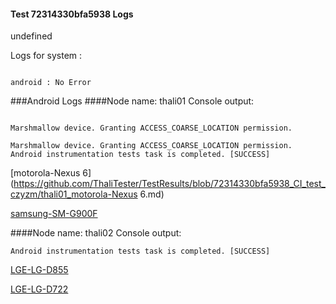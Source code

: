 #### Test 72314330bfa5938 Logs

undefined

Logs for system : 
```

android : No Error
```


###Android Logs
####Node name: thali01
Console output:
```

Marshmallow device. Granting ACCESS_COARSE_LOCATION permission.

Marshmallow device. Granting ACCESS_COARSE_LOCATION permission.
Android instrumentation tests task is completed. [SUCCESS]
```
[motorola-Nexus 6](https://github.com/ThaliTester/TestResults/blob/72314330bfa5938_CI_test_czyzm/thali01_motorola-Nexus 6.md)

[samsung-SM-G900F](https://github.com/ThaliTester/TestResults/blob/72314330bfa5938_CI_test_czyzm/thali01_samsung-SM-G900F.md)

####Node name: thali02
Console output:
```
Android instrumentation tests task is completed. [SUCCESS]
```
[LGE-LG-D855](https://github.com/ThaliTester/TestResults/blob/72314330bfa5938_CI_test_czyzm/thali02_LGE-LG-D855.md)

[LGE-LG-D722](https://github.com/ThaliTester/TestResults/blob/72314330bfa5938_CI_test_czyzm/thali02_LGE-LG-D722.md)



